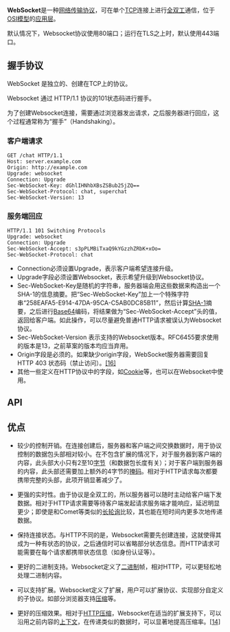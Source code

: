 **WebSocket**是一种[网络传输协议](https://zh.wikipedia.org/wiki/%E7%BD%91%E7%BB%9C%E4%BC%A0%E8%BE%93%E5%8D%8F%E8%AE%AE "网络传输协议")，可在单个[TCP](https://zh.wikipedia.org/wiki/%E4%BC%A0%E8%BE%93%E6%8E%A7%E5%88%B6%E5%8D%8F%E8%AE%AE "传输控制协议")连接上进行[全双工](https://zh.wikipedia.org/wiki/%E5%85%A8%E9%9B%99%E5%B7%A5 "全双工")通信，位于[OSI模型](https://zh.wikipedia.org/wiki/OSI%E6%A8%A1%E5%9E%8B "OSI模型")的[应用层](https://zh.wikipedia.org/wiki/%E5%BA%94%E7%94%A8%E5%B1%82 "应用层")。

默认情况下，Websocket协议使用80端口；运行在TLS之上时，默认使用443端口。

## 握手协议
WebSocket 是独立的、创建在TCP上的协议。

Websocket 通过 HTTP/1.1 协议的101状态码进行握手。

为了创建Websocket连接，需要通过浏览器发出请求，之后服务器进行回应，这个过程通常称为“握手”（Handshaking）。

### 客户端请求
```http
GET /chat HTTP/1.1
Host: server.example.com
Origin: http://example.com
Upgrade: websocket
Connection: Upgrade
Sec-WebSocket-Key: dGhlIHNhbXBsZSBub25jZQ==
Sec-WebSocket-Protocol: chat, superchat
Sec-WebSocket-Version: 13
```


### 服务端回应
```http
HTTP/1.1 101 Switching Protocols
Upgrade: websocket
Connection: Upgrade
Sec-WebSocket-Accept: s3pPLMBiTxaQ9kYGzzhZRbK+xOo=
Sec-WebSocket-Protocol: chat
```


-   Connection必须设置Upgrade，表示客户端希望连接升级。
-   Upgrade字段必须设置Websocket，表示希望升级到Websocket协议。
-   Sec-WebSocket-Key是随机的字符串，服务器端会用这些数据来构造出一个SHA-1的信息摘要。把“Sec-WebSocket-Key”加上一个特殊字符串“258EAFA5-E914-47DA-95CA-C5AB0DC85B11”，然后计算[SHA-1](https://zh.wikipedia.org/wiki/SHA-1 "SHA-1")摘要，之后进行[Base64](https://zh.wikipedia.org/wiki/Base64 "Base64")编码，将结果做为“Sec-WebSocket-Accept”头的值，返回给客户端。如此操作，可以尽量避免普通HTTP请求被误认为Websocket协议。
-   Sec-WebSocket-Version 表示支持的Websocket版本。RFC6455要求使用的版本是13，之前草案的版本均应当弃用。
-   Origin字段是必须的。如果缺少origin字段，WebSocket服务器需要回复HTTP 403 状态码（禁止访问）。[\[16\]](https://zh.wikipedia.org/wiki/WebSocket#cite_note-16)
-   其他一些定义在HTTP协议中的字段，如[Cookie](https://zh.wikipedia.org/wiki/Cookie "Cookie")等，也可以在Websocket中使用。

## API


## 优点
-   较少的控制开销。在连接创建后，服务器和客户端之间交换数据时，用于协议控制的数据包头部相对较小。在不包含扩展的情况下，对于服务器到客户端的内容，此头部大小只有2至10[字节](https://zh.wikipedia.org/wiki/%E5%AD%97%E8%8A%82 "字节")（和数据包长度有关）；对于客户端到服务器的内容，此头部还需要加上额外的4字节的[掩码](https://zh.wikipedia.org/wiki/%E6%8E%A9%E7%A0%81 "掩码")。相对于HTTP请求每次都要携带完整的头部，此项开销显著减少了。

-   更强的实时性。由于协议是全双工的，所以服务器可以随时主动给客户端下发数据。相对于HTTP请求需要等待客户端发起请求服务端才能响应，延迟明显更少；即使是和Comet等类似的[长轮询](https://zh.wikipedia.org/w/index.php?title=%E9%95%BF%E8%BD%AE%E8%AF%A2&action=edit&redlink=1 "长轮询（页面不存在）")比较，其也能在短时间内更多次地传递数据。

-   保持连接状态。与HTTP不同的是，Websocket需要先创建连接，这就使得其成为一种有状态的协议，之后通信时可以省略部分状态信息。而HTTP请求可能需要在每个请求都携带状态信息（如身份认证等）。

-   更好的二进制支持。Websocket定义了[二进制](https://zh.wikipedia.org/wiki/%E4%BA%8C%E8%BF%9B%E5%88%B6 "二进制")帧，相对HTTP，可以更轻松地处理二进制内容。

-   可以支持扩展。Websocket定义了扩展，用户可以扩展协议、实现部分自定义的子协议。如部分浏览器支持[压缩](https://zh.wikipedia.org/wiki/%E6%95%B0%E6%8D%AE%E5%8E%8B%E7%BC%A9 "数据压缩")等。

-   更好的压缩效果。相对于[HTTP压缩](https://zh.wikipedia.org/wiki/HTTP%E5%8E%8B%E7%BC%A9 "HTTP压缩")，Websocket在适当的扩展支持下，可以沿用之前内容的[上下文](https://zh.wikipedia.org/wiki/%E4%B8%8A%E4%B8%8B%E6%96%87)，在传递类似的数据时，可以显著地提高压缩率。[\[14\]](https://zh.wikipedia.org/wiki/WebSocket#cite_note-14)